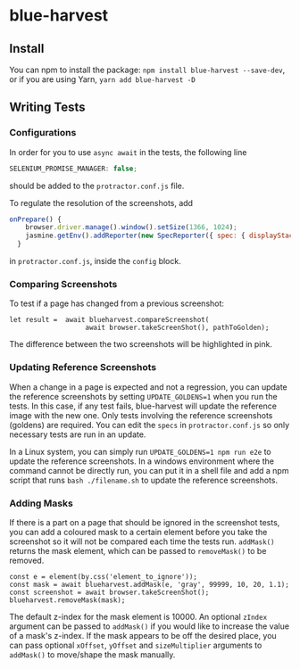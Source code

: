 # blue-harvest

## Install
You can npm to install the package:
`npm install blue-harvest --save-dev`,
or if you are using Yarn,
`yarn add blue-harvest -D`

## Writing Tests
### Configurations
In order for you to use `async await` in the tests, the following line
```javascript
SELENIUM_PROMISE_MANAGER: false;
```
 should be added to the `protractor.conf.js` file.

To regulate the resolution of the screenshots, add 
```javascript
onPrepare() {
    browser.driver.manage().window().setSize(1366, 1024);
    jasmine.getEnv().addReporter(new SpecReporter({ spec: { displayStacktrace: true } }));
  }
```
in `protractor.conf.js`, inside the `config` block.
### Comparing Screenshots
To test if a page has changed from a previous screenshot:
```
let result =  await blueharvest.compareScreenshot(
                   await browser.takeScreenShot(), pathToGolden);
```
The difference between the two screenshots will be highlighted in pink.

### Updating Reference Screenshots
When a change in a page is expected and not a regression, you can update the reference screenshots by
setting `UPDATE_GOLDENS=1` when you run the tests. In this case, if any test fails,
blue-harvest will update the reference image with the new one. Only tests involving the 
reference screenshots (goldens) are required. You can edit the `specs` in `protractor.conf.js` so only necessary tests are run in an update. 

In a Linux system, you can simply run `UPDATE_GOLDENS=1 npm run e2e` to update the reference screenshots. 
In a windows environment where the command cannot be directly run, you can put it in a shell file and
add a npm script that runs `bash ./filename.sh` to update the reference screenshots.

### Adding Masks
If there is a part on a page that should be ignored in the screenshot tests, 
you can add a coloured mask to a certain element before you take the screenshot so it will not be compared each time the tests run.
`addMask()` returns the mask element, which can be passed to `removeMask()` to be removed.
```
const e = element(by.css('element_to_ignore'));
const mask = await blueharvest.addMask(e, 'gray', 99999, 10, 20, 1.1);
const screenshot = await browser.takeScreenShot();
blueharvest.removeMask(mask);
```
The default z-index for the mask element is 10000. An optional `zIndex` argument can be passed to `addMask()`
 if you would like to increase the value of a mask's z-index. If the mask appears to be off the desired place, 
 you can pass optional `xOffset`, `yOffset` and `sizeMultiplier` arguments to `addMask()` to move/shape the mask manually. 
